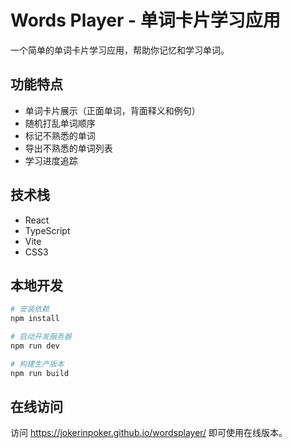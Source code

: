 # Words Player - 单词卡片学习应用

一个简单的单词卡片学习应用，帮助你记忆和学习单词。

## 功能特点

- 单词卡片展示（正面单词，背面释义和例句）
- 随机打乱单词顺序
- 标记不熟悉的单词
- 导出不熟悉的单词列表
- 学习进度追踪

## 技术栈

- React
- TypeScript
- Vite
- CSS3

## 本地开发

```bash
# 安装依赖
npm install

# 启动开发服务器
npm run dev

# 构建生产版本
npm run build
```

## 在线访问

访问 https://jokerinpoker.github.io/wordsplayer/ 即可使用在线版本。 